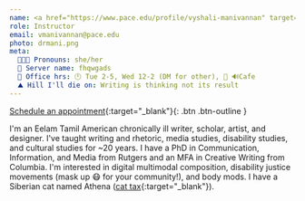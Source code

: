 ```yaml
---
name: <a href="https://www.pace.edu/profile/vyshali-manivannan" target="_blank">Dr. Vyshali Manivannan (Dr. Mani)</a>
role: Instructor
email: vmanivannan@pace.edu
photo: drmani.png
meta:
  🧑🏾‍🏫 Pronouns: she/her
  🥸 Server name: fhqwgads
  🏢 Office hrs: 🕛 Tue 2-5, Wed 12-2 (DM for other), 📍 🔊Cafe
  ⛰️ Hill I'll die on: Writing is thinking not its result
---
```


[Schedule an appointment](https://zcal.co/drmani/office-hrs){:target="_blank"}{: .btn .btn-outline }

I'm an Eelam Tamil American chronically ill writer, scholar, artist, and designer. I've taught writing and rhetoric, media studies, disability studies, and cultural studies for ~20 years. I have a PhD in Communication, Information, and Media from Rutgers and an MFA in Creative Writing from Columbia. I'm interested in digital multimodal composition, disability justice movements (mask up 😷 for your community!), and body mods. I have a Siberian cat named Athena ([cat tax](/ws297y/assets/images/cat_tax.jpg){:target="_blank"}).